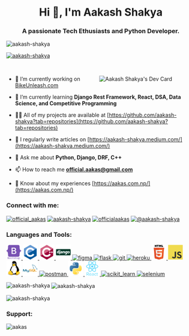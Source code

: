 <h1 align="center">Hi 👋, I'm Aakash Shakya</h1>
<h3 align="center">A passionate Tech Ethusiasts and Python Developer.</h3>

<p align="left"> <img src="https://komarev.com/ghpvc/?username=aakash-shakya&label=Profile%20views&color=0e75b6&style=flat" alt="aakash-shakya" /> </p>

<p align="left"> <a href="https://github.com/ryo-ma/github-profile-trophy"><img src="https://github-profile-trophy.vercel.app/?username=aakash-shakya" alt="aakash-shakya" /></a> </p>

<p align="left"> <a href="https://twitter.com/" target="blank"><img src="https://img.shields.io/twitter/follow/?logo=twitter&style=for-the-badge" alt="" /></a> </p>

<a href="https://app.daily.dev/__aakas__">
    <img width="256"
         align="right"
         src="https://api.daily.dev/devcards/89e7bbd2c55a4958b0b36401415631d7.png?r=qcs" 
         alt="Aakash Shakya's Dev Card"/>
</a>


- 🔭 I’m currently working on [BikeUnleash.com](https://www.bikeunleash.com/)

- 🌱 I’m currently learning **Django Rest Framework, React, DSA, Data Science, and Competitive Programming**

- 👨‍💻 All of my projects are available at [https://github.com/aakash-shakya?tab=repositories](https://github.com/aakash-shakya?tab=repositories)

- 📝 I regularly write articles on [https://aakash-shakya.medium.com/](https://aakash-shakya.medium.com/)

- 💬 Ask me about **Python, Django, DRF, C++**

- 📫 How to reach me **official.aakas@gmail.com**

- 📄 Know about my experiences [https://aakas.com.np/](https://aakas.com.np/)


<h3 align="left">Connect with me:</h3>
<p align="left">
<a href="https://dev.to/official_aakas" target="blank"><img align="center" src="https://cdn.jsdelivr.net/npm/simple-icons@3.0.1/icons/dev-dot-to.svg" alt="official_aakas" height="30" width="40" /></a>
<a href="https://linkedin.com/in/aakash-shakya" target="blank"><img align="center" src="https://cdn.jsdelivr.net/npm/simple-icons@3.0.1/icons/linkedin.svg" alt="aakash-shakya" height="30" width="40" /></a>
<a href="https://fb.com/officialaakas" target="blank"><img align="center" src="https://cdn.jsdelivr.net/npm/simple-icons@3.0.1/icons/facebook.svg" alt="officialaakas" height="30" width="40" /></a>
<a href="https://medium.com/@aakash-shakya" target="blank"><img align="center" src="https://cdn.jsdelivr.net/npm/simple-icons@3.0.1/icons/medium.svg" alt="@aakash-shakya" height="30" width="40" /></a>
</p>

<h3 align="left">Languages and Tools:</h3>
<p align="left"> <a href="https://getbootstrap.com" target="_blank"> <img src="https://raw.githubusercontent.com/devicons/devicon/master/icons/bootstrap/bootstrap-plain-wordmark.svg" alt="bootstrap" width="40" height="40"/> </a> <a href="https://www.cprogramming.com/" target="_blank"> <img src="https://raw.githubusercontent.com/devicons/devicon/master/icons/c/c-original.svg" alt="c" width="40" height="40"/> </a> <a href="https://www.w3schools.com/cpp/" target="_blank"> <img src="https://raw.githubusercontent.com/devicons/devicon/master/icons/cplusplus/cplusplus-original.svg" alt="cplusplus" width="40" height="40"/> </a> <a href="https://www.djangoproject.com/" target="_blank"> <img src="https://raw.githubusercontent.com/devicons/devicon/master/icons/django/django-original.svg" alt="django" width="40" height="40"/> </a> <a href="https://www.figma.com/" target="_blank"> <img src="https://www.vectorlogo.zone/logos/figma/figma-icon.svg" alt="figma" width="40" height="40"/> </a> <a href="https://flask.palletsprojects.com/" target="_blank"> <img src="https://www.vectorlogo.zone/logos/pocoo_flask/pocoo_flask-icon.svg" alt="flask" width="40" height="40"/> </a> <a href="https://git-scm.com/" target="_blank"> <img src="https://www.vectorlogo.zone/logos/git-scm/git-scm-icon.svg" alt="git" width="40" height="40"/> </a> <a href="https://heroku.com" target="_blank"> <img src="https://www.vectorlogo.zone/logos/heroku/heroku-icon.svg" alt="heroku" width="40" height="40"/> </a> <a href="https://www.w3.org/html/" target="_blank"> <img src="https://raw.githubusercontent.com/devicons/devicon/master/icons/html5/html5-original-wordmark.svg" alt="html5" width="40" height="40"/> </a> <a href="https://developer.mozilla.org/en-US/docs/Web/JavaScript" target="_blank"> <img src="https://raw.githubusercontent.com/devicons/devicon/master/icons/javascript/javascript-original.svg" alt="javascript" width="40" height="40"/> </a> <a href="https://www.linux.org/" target="_blank"> <img src="https://raw.githubusercontent.com/devicons/devicon/master/icons/linux/linux-original.svg" alt="linux" width="40" height="40"/> </a> <a href="https://www.mysql.com/" target="_blank"> <img src="https://raw.githubusercontent.com/devicons/devicon/master/icons/mysql/mysql-original-wordmark.svg" alt="mysql" width="40" height="40"/> </a> <a href="https://postman.com" target="_blank"> <img src="https://www.vectorlogo.zone/logos/getpostman/getpostman-icon.svg" alt="postman" width="40" height="40"/> </a> <a href="https://www.python.org" target="_blank"> <img src="https://raw.githubusercontent.com/devicons/devicon/master/icons/python/python-original.svg" alt="python" width="40" height="40"/> </a> <a href="https://reactjs.org/" target="_blank"> <img src="https://raw.githubusercontent.com/devicons/devicon/master/icons/react/react-original-wordmark.svg" alt="react" width="40" height="40"/> </a> <a href="https://scikit-learn.org/" target="_blank"> <img src="https://upload.wikimedia.org/wikipedia/commons/0/05/Scikit_learn_logo_small.svg" alt="scikit_learn" width="40" height="40"/> </a> <a href="https://www.selenium.dev" target="_blank"> <img src="https://raw.githubusercontent.com/detain/svg-logos/780f25886640cef088af994181646db2f6b1a3f8/svg/selenium-logo.svg" alt="selenium" width="40" height="40"/> </a> </p>

<p><img align="left" src="https://github-readme-stats.vercel.app/api/top-langs?username=aakash-shakya&show_icons=true&locale=en&layout=compact" alt="aakash-shakya" /></p>

<p>&nbsp;<img align="center" src="https://github-readme-stats.vercel.app/api?username=aakash-shakya&show_icons=true&locale=en" alt="aakash-shakya" /></p>

<p><img align="center" src="https://github-readme-streak-stats.herokuapp.com/?user=aakash-shakya&" alt="aakash-shakya" /></p>

<h3 align="left">Support:</h3>
<p><a href="https://www.buymeacoffee.com/aakas"> <img align="left" src="https://cdn.buymeacoffee.com/buttons/v2/default-yellow.png" height="50" width="210" alt="aakas" /></a></p><br><br>



  
 
